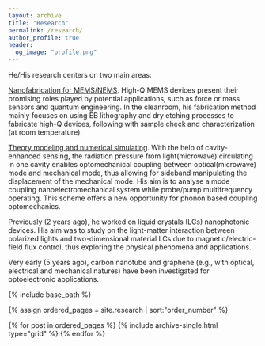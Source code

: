 ```yaml
---
layout: archive
title: "Research"
permalink: /research/
author_profile: true
header:
  og_image: "profile.png"
---
```


He/His research centers on two main areas:

<ins>Nanofabrication for MEMS/NEMS</ins>. High-Q MEMS devices present their promising roles played by potential applications, such as force or mass sensors and quantum engineering. In the cleanroom, his fabrication method mainly focuses on using EB lithography and dry etching processes to fabricate high-Q devices, following with sample check and characterization (at room temperature).

<ins>Theory modeling and numerical simulating</ins>. With the help of cavity-enhanced sensing, the radiation pressure from light(microwave) circulating in one cavity enables optomechanical coupling between optical(microwave) mode and mechanical mode, thus allowing for sideband manipulating the displacement of the mechanical mode. His aim is to analyse a mode coupling nanoelectromechanical system while probe/pump multifrequency operating. This scheme offers a new opportunity for phonon based coupling optomechanics.

Previously (2 years ago), he worked on liquid crystals (LCs) nanophotonic devices. His aim was to study on the light-matter interaction between polarized lights and two-dimensional material LCs due to magnetic/electric-field flux control, thus exploring the physical phenomena and applications.

Very early (5 years ago), carbon nanotube and graphene (e.g., with optical, electrical and mechanical natures) have been investigated for optoelectronic applications.


<nbsp>

{% include base_path %}

{% assign ordered_pages = site.research | sort:"order_number" %}

{% for post in ordered_pages %}
  {% include archive-single.html type="grid" %}
{% endfor %}
